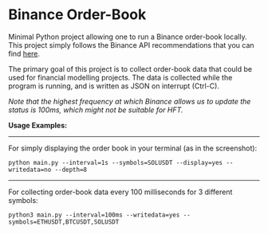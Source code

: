 # Binance Order-Book

Minimal Python project allowing one to run a Binance order-book locally. This project simply follows the Binance API recommendations that you can find [here](https://developers.binance.com/docs/binance-spot-api-docs/web-socket-streams#how-to-manage-a-local-order-book-correctly).

The primary goal of this project is to collect order-book data that could be used for financial modelling projects. The data is collected while the program is running, and is written as JSON on interrupt (Ctrl-C).

*Note that the highest frequency at which Binance allows us to update the status is 100ms, which might not be suitable for HFT.*

**Usage Examples:**
***
For simply displaying the order book in your terminal (as in the screenshot):
```
python main.py --interval=1s --symbols=SOLUSDT --display=yes --writedata=no --depth=8
```
***
For collecting order-book data every 100 milliseconds for 3 different symbols:
```
python3 main.py --interval=100ms --writedata=yes --symbols=ETHUSDT,BTCUSDT,SOLUSDT 
```
